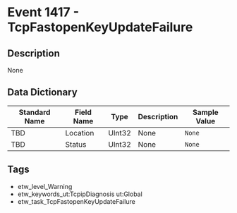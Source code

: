 # Event 1417 - TcpFastopenKeyUpdateFailure

## Description
None

## Data Dictionary
|Standard Name|Field Name|Type|Description|Sample Value|
|---|---|---|---|---|
|TBD|Location|UInt32|None|`None`|
|TBD|Status|UInt32|None|`None`|

## Tags
* etw_level_Warning
* etw_keywords_ut:TcpipDiagnosis ut:Global
* etw_task_TcpFastopenKeyUpdateFailure